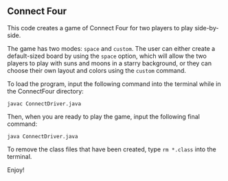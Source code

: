 ## Connect Four

This code creates a game of Connect Four for two players to play side-by-side.

The game has two modes: `space` and `custom`. The user can either create a default-sized board by using the `space` option, which will allow the two players to play with suns and moons in a starry background, or they can choose their own layout and colors using the `custom` command.

To load the program, input the following command into the terminal while in the ConnectFour directory:
```
javac ConnectDriver.java
```

Then, when you are ready to play the game, input the following final command:
```
java ConnectDriver.java
```

To remove the class files that have been created, type `rm *.class` into the terminal.

Enjoy!